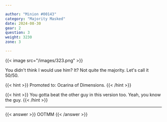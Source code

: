 ```yaml
---

author: "Minion #00143"
category: "Majority Masked"
date: 2024-08-30
gear: 2
question: 3
weight: 3230
zone: 3

---
```


{{< image src="/images/323.png" >}}

You didn't think I would use him? It? Not quite the majority. Let's call it 50/50.

{{< hint >}} Promoted to: Ocarina of Dimensions. {{< /hint >}}

{{< hint >}} You gotta beat the other guy in this version too. Yeah, you know the guy. {{< /hint >}}

---

{{< answer >}} OOTMM {{< /answer >}}

